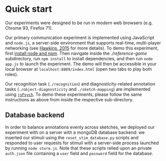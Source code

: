 # Quick start

Our experiments were designed to be run in modern web browsers (e.g. Chrome 93, Firefox 71). 

Our primary communication experiment is implemented using JavaScript and `node.js`, a server-side environment that supports real-time, multi-player networking (see [Hawkins, 2015](https://link.springer.com/article/10.3758/s13428-014-0515-6) for more details). To demo this experiment, first [install node and npm](https://nodejs.org/en/). Then navigate inside the *./reference-game* subdirectory, run `npm install` to install dependencies, and then run `node app.js` to launch the experiment. The demo will then be accessible in your local browser at `localhost:8889/index.html` (open two tabs to play both roles). 

Our recognition task (`./recognition`) and diagnosticity-related annotation tasks (`./object-diagnosticity` and `./sketch-mapping`) are implemented using [`jsPsych`](https://www.jspsych.org/). To demo these experiments, please follow the same instructions as above from inside the respective sub-directory. 

## Database backend

In order to balance annotations evenly across sketches, we deployed our experiment with on a server with a mongoDB database backend: we inserted our stimuli using the `reset_stim_database.py` scripts and responded to user requests for stimuli with a server-side process launched by running `node store.js`. Note that these scripts relied upon an private `auth.json` file containing a `user` field and `password` field for the database. 

